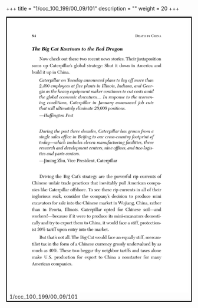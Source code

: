 +++
title = "1/ccc_100_199/00_09/101"
description = ""
weight = 20
+++

<table style="border:2px solid black;max-width:800px;max-height:800px;" 
><tr><td><img class="center-fit-jpg"
src="/jpg_/out_jpg_dbc_101.jpg"  >1/ccc_100_199/00_09/101</img></td></tr></table>